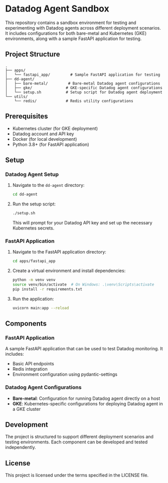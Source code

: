 # Datadog Agent Sandbox

This repository contains a sandbox environment for testing and experimenting with Datadog agents across different deployment scenarios. It includes configurations for both bare-metal and Kubernetes (GKE) environments, along with a sample FastAPI application for testing.

## Project Structure

```
.
├── apps/
│   └── fastapi_app/         # Sample FastAPI application for testing
├── dd-agent/
│   ├── bare-metal/         # Bare-metal Datadog agent configurations
│   ├── gke/               # GKE-specific Datadog agent configurations
│   └── setup.sh           # Setup script for Datadog agent deployment
└── utils/
    └── redis/             # Redis utility configurations
```

## Prerequisites

- Kubernetes cluster (for GKE deployment)
- Datadog account and API key
- Docker (for local development)
- Python 3.8+ (for FastAPI application)

## Setup

### Datadog Agent Setup

1. Navigate to the `dd-agent` directory:
   ```bash
   cd dd-agent
   ```

2. Run the setup script:
   ```bash
   ./setup.sh
   ```
   This will prompt for your Datadog API key and set up the necessary Kubernetes secrets.

### FastAPI Application

1. Navigate to the FastAPI application directory:
   ```bash
   cd apps/fastapi_app
   ```

2. Create a virtual environment and install dependencies:
   ```bash
   python -m venv venv
   source venv/bin/activate  # On Windows: .\venv\Scripts\activate
   pip install -r requirements.txt
   ```

3. Run the application:
   ```bash
   uvicorn main:app --reload
   ```

## Components

### FastAPI Application
A sample FastAPI application that can be used to test Datadog monitoring. It includes:
- Basic API endpoints
- Redis integration
- Environment configuration using pydantic-settings

### Datadog Agent Configurations
- **Bare-metal**: Configuration for running Datadog agent directly on a host
- **GKE**: Kubernetes-specific configurations for deploying Datadog agent in a GKE cluster

## Development

The project is structured to support different deployment scenarios and testing environments. Each component can be developed and tested independently.

## License

This project is licensed under the terms specified in the LICENSE file.
